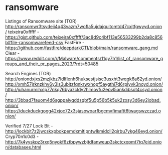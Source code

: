 # ransomware
Listings of Ransomware site
(TOR) http://ransomwr3tsydeii4q43vazm7wofla5ujdajquitomtd47cxjtfgwyyd.onion/
teixeira0xfffff - https://gist.github.com/teixeira0xfffff/3ac8d9c4bf113e56533299b2da8c856b#file-ransomwarefeed-csv
FastFire - https://github.com/fastfire/deepdarkCTI/blob/main/ransomware_gang.md
Clear - https://www.reddit.com/r/Malware/comments/11gy7h1/list_of_ransomware_groups_and_their_pr_pages_2023/?rdt=50485

Search Engines (TOR)
http://oniondxjxs2mzjkbz7ldlflenh6huksestjsisc3usxht3wqgk6a62yd.onion/
http://xmh57jrknzkhv6y3ls3ubitzfqnkrwxhopf5aygthi7d6rplyvk3noyd.onion/
http://juhanurmihxlp77nkq76byazcldy2hlmovfu2epvl5ankdibsot4csyd.onion/
http://3bbad7fauom4d6sgppalyqddsqbf5u5p56b5k5uk2zxsy3d6ey2jobad.onion/
https://duckduckgogg42xjoc72x3sjasowoarfbgcmvfimaftt6twagswzczad.onion/

Verified 7/27
Lock Bit - http://lockbit7z2jwcskxpbokpemdxmltipntwlkmidcll2qirbu7ykg46eyd.onion/
Cryp70n1c0d3 - http://7k4yyskpz3rxq5nyokf6ztbpywzbjtdfanweup3skctcxopmt7tq7eid.onion/databases.html

